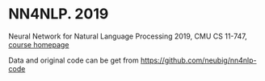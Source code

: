 # NN4NLP. 2019
Neural Network for Natural Language Processing 2019, CMU CS 11-747, [course homepage](http://www.phontron.com/class/nn4nlp2019/)

Data and original code can be get from https://github.com/neubig/nn4nlp-code

